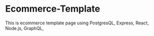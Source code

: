 # Ecommerce-Template
This is ecommerce template page using PostgresQL, Express, React, Node.js, GraphQL, 
